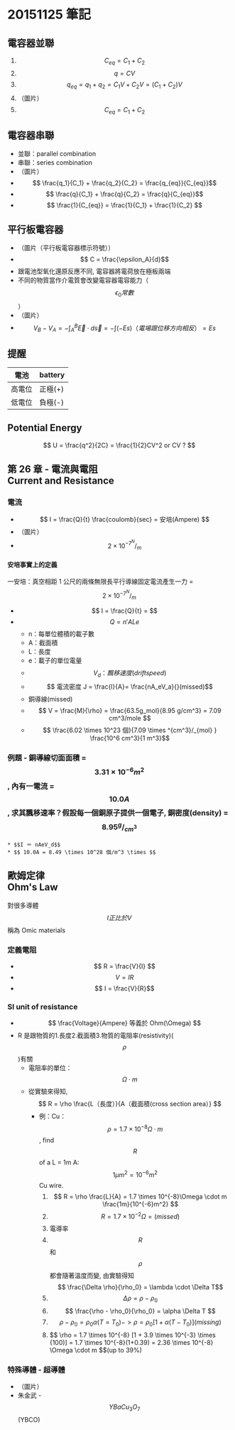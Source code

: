 # 20151125 筆記
## 電容器並聯
1. $$ C_{eq} = C_1 + C_2 $$
1. $$ q = CV $$
1. $$ q_{eq} = q_{1} + q_{2} = C_1V + C_2V = (C_1 + C_2)V $$
2. （圖片）
3. $$ C_{eq} = C_1 + C_2 $$

## 電容器串聯
* 並聯：parallel combination
* 串聯：series combination
* （圖片）
* $$ \frac{q_1}{C_1} + \frac{q_2}{C_2} = \frac{q_{eq}}{C_{eq}}$$
* $$ \frac{q}{C_1} + \frac{q}{C_2} = \frac{q}{C_{eq}}$$
* $$ \frac{1}{C_{eq}} = \frac{1}{C_1} + \frac{1}{C_2} $$

## 平行板電容器
* （圖片（平行板電容器標示符號））
* $$ C = \frac{\epsilon_A}{d}$$
* 跟電池型氧化還原反應不同, 電容器將電荷放在極板兩端
* 不同的物質當作介電質會改變電容器電容能力（$$ \epsilon_0 常數$$）
* （圖片）
* $$ V_B - V_A = -\int_A^B \vec{E} \cdot d \vec{s} = -\int(-Es) （電場跟位移方向相反） = Es $$

## 提醒
電池  | battery
--- | ---
高電位 | 正極(+)
低電位 | 負極(-)

## Potential Energy
$$ U = \frac{q^2}{2C} = \frac{1}{2}CV^2 or CV ? $$

## 第 26 章 - 電流與電阻<br>Current and Resistance
### 電流
* $$ I = \frac{Q}{t} \frac{coulomb}{sec} = 安培(Ampere) $$
* （圖片）
* $$ 2 \times 10^{-7} ^N/_m $$
#### 安培事實上的定義
一安培：真空相距 1 公尺的兩條無限長平行導線固定電流產生一力 = $$ 2 \times 10^{-7} ^N/_m $$


* $$ I = \frac{Q}{t} =  $$
* $$ Q = n'ALe $$
    * n：每單位體積的載子數
    * A：截面積
    * L：長度
    * e：載子的單位電量
    * $$ V_d：飄移速度(drift speed) $$
    * $$ 電流密度 J = \frac{I}{A}= \frac{nA_eV_a}{}(missed)$$
    * 銅導線(missed)
    * $$ V = \frac{M}{\rho} = \frac{63.5g_mol}{8.95 g/cm^3} = 7.09 cm^3/mole $$
    * $$ \frac{6.02 \times 10^23 個}{7.09 \times ^{cm^3}/_{mol} } \frac{10^6 cm^3}{1 m^3}$$
### 例題 - 銅導線切面面積 = $$ 3.31 \times 10^{-6} m^2$$ , 內有一電流 = $$ 10.0A $$, 求其飄移速率？假設每一個銅原子提供一個電子, 銅密度(density) = $$ 8.95 ^g/_{cm^3} $$
    * $$I ＝ nAeV_d$$
    * $$ 10.0A = 8.49 \times 10^28 個/m^3 \times $$

## 歐姆定律<br />Ohm's Law
對很多導體 $$ I 正比於 V$$ 稱為 Omic materials

### 定義電阻
* $$ R = \frac{V}{I} $$
* $$ V = IR $$
* $$ I = \frac{V}{R}$$

### SI unit of resistance
* $$ \frac{Voltage}{Ampere} 等義於 Ohm(\Omega) $$
* R 是跟物質的1.長度2.截面積3.物質的電阻率(resistivity)($$\rho$$)有關
    * 電阻率的單位：$$\Omega \cdot m$$
    * 從實驗來得知, $$ R = \rho \frac{L（長度）}{A（截面積(cross section area）} $$
        * 例：Cu：$$ \rho = 1.7 \times 10^{-8} \Omega \cdot m $$, find $$ R $$ of a L = 1m A: $$ 1\mu m^2  = 10^{-6}m^2$$ Cu wire.
            1. $$ R = \rho \frac{L}{A} = 1.7 \times 10^{-8}\Omega \cdot m \frac{1m}{10^{-6}m^2} $$
            2. $$ R = 1.7 \times 10^{-2} \Omega = (missed)$$
            3. 電導率
            4. $$ R $$ 和 $$ \rho $$ 都會隨著溫度而變, 由實驗得知 $$ \frac{\Delta \rho}{\rho_0} = \lambda \cdot \Delta T$$
            5. $$ \Delta \rho = \rho - \rho_0 $$
            6. $$ \frac{\rho - \rho_0}{\rho_0} = \alpha \Delta T $$
            7. $$ \rho - \rho_0 = \rho_0 \alpha(T = T_0) -> \rho = \rho_0[1 + \alpha(T- T_0)](missing)$$
            8. $$ \rho = 1.7 \times 10^{-8} [1 + 3.9 \times 10^{-3} \times {100)] = 1.7 \times 10^{-8}(1+0.39) = 2.36 \times 10^{-8} \Omega \cdot m $$(up to 39%)

### 特殊導體 - 超導體
* （圖片）
* 朱金武 - $$YBaCu_3O_7$$(YBCO)